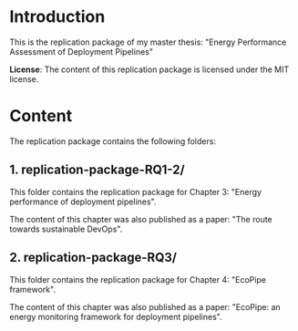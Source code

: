 # Introduction

This is the replication package of my master thesis: "Energy Performance Assessment of Deployment Pipelines"

**License**:
The content of this replication package is licensed under the MIT license.

# Content

The replication package contains the following folders:

## 1. replication-package-RQ1-2/

This folder contains the replication package for Chapter 3: "Energy performance of deployment
pipelines".

The content of this chapter was also published as a paper: "The route towards sustainable DevOps".

## 2. replication-package-RQ3/

This folder contains the replication package for Chapter 4: "EcoPipe framework".

The content of this chapter was also published as a paper: "EcoPipe: an energy monitoring framework for deployment pipelines".
